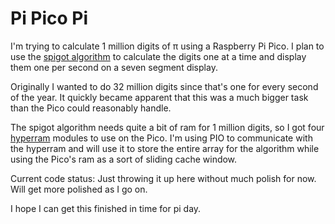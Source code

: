 # Pi Pico Pi
I'm trying to calculate 1 million digits of π using a Raspberry Pi Pico. I plan to use the [spigot algorithm](http://stanleyrabinowitz.com/bibliography/spigot.pdf) to calculate the digits one at a time and display them one per second on a seven segment display.

Originally I wanted to do 32 million digits since that's one for every second of the year. It quickly became apparent that this was a much bigger task than the Pico could reasonably handle.

The spigot algorithm needs quite a bit of ram for 1 million digits, so I got four [hyperram](https://1bitsquared.com/products/pmod-hyperram) modules to use on the Pico. I'm using PIO to communicate with the hyperram and will use it to store the entire array for the algorithm while using the Pico's ram as a sort of sliding cache window.

Current code status: Just throwing it up here without much polish for now. Will get more polished as I go on.

I hope I can get this finished in time for pi day.